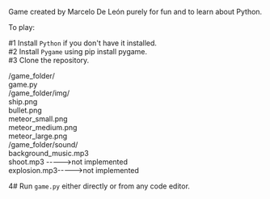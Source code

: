Game created by Marcelo De León purely for fun and to learn about Python.

To play:

#1 Install <code>Python</code> if you don't have it installed.<br>
#2 Install <code>Pygame</code> using pip install pygame.<br>
#3 Clone the repository.

/game_folder/<br>
game.py<br>
/game_folder/img/<br>
ship.png<br>
bullet.png<br>
meteor_small.png<br>
meteor_medium.png<br>
meteor_large.png<br>
/game_folder/sound/<br>
background_music.mp3<br>
shoot.mp3 ----->not implemented<br>
explosion.mp3----->not implemented

4# Run <code>game.py</code> either directly or from any code editor.


